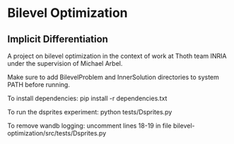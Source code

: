 # Bilevel Optimization
## Implicit Differentiation

A project on bilevel optimization in the context of work at Thoth team INRIA under the supervision of Michael Arbel.

Make sure to add BilevelProblem and InnerSolution directories to system PATH before running.

To install dependencies:
pip install -r dependencies.txt

To run the dsprites experiment:
python tests/Dsprites.py

To remove wandb logging:
uncomment lines 18-19 in file bilevel-optimization/src/tests/Dsprites.py
